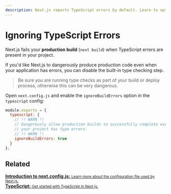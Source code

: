 ```yaml
---
description: Next.js reports TypeScript errors by default. Learn to opt-out of this behavior here.
---
```


# Ignoring TypeScript Errors

Next.js fails your **production build** (`next build`) when TypeScript errors are present in your project.

If you'd like Next.js to dangerously produce production code even when your application has errors, you can disable the built-in type checking step.

> Be sure you are running type checks as part of your build or deploy process, otherwise this can be very dangerous.

Open `next.config.js` and enable the `ignoreBuildErrors` option in the `typescript` config:

```js
module.exports = {
  typescript: {
    // !! WARN !!
    // Dangerously allow production builds to successfully complete even if
    // your project has type errors.
    // !! WARN !!
    ignoreBuildErrors: true
  }
};
```

## Related

<div class="card">
  <a href="/docs/api-reference/next.config.js/introduction.md">
    <b>Introduction to next.config.js:</b>
    <small>Learn more about the configuration file used by Next.js.</small>
  </a>
</div>

<div class="card">
  <a href="/docs/basic-features/typescript.md">
    <b>TypeScript:</b>
    <small>Get started with TypeScript in Next.js.</small>
  </a>
</div>

